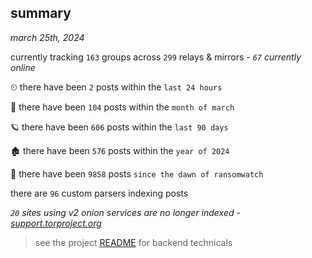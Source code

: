
## summary
_march 25th, 2024_

currently tracking `163` groups across `299` relays & mirrors - _`67` currently online_

⏲ there have been `2` posts within the `last 24 hours`

🦈 there have been `104` posts within the `month of march`

🪐 there have been `606` posts within the `last 90 days`

🏚 there have been `576` posts within the `year of 2024`

🦕 there have been `9858` posts `since the dawn of ransomwatch`

there are `96` custom parsers indexing posts

_`20` sites using v2 onion services are no longer indexed - [support.torproject.org](https://support.torproject.org/onionservices/v2-deprecation/)_

> see the project [README](https://github.com/joshhighet/ransomwatch#ransomwatch--) for backend technicals
